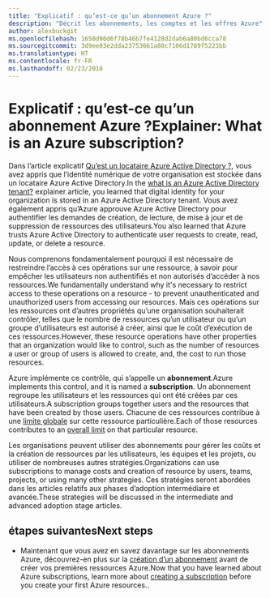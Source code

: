 ```yaml
---
title: "Explicatif : qu’est-ce qu’un abonnement Azure ?"
description: "Décrit les abonnements, les comptes et les offres Azure"
author: alexbuckgit
ms.openlocfilehash: 1650d90d6f78b46b7fe4128d2dab6a80bd6cca78
ms.sourcegitcommit: 3d9ee03e2dda23753661a80c7106d1789f5223bb
ms.translationtype: HT
ms.contentlocale: fr-FR
ms.lasthandoff: 02/23/2018
---
```

# <a name="explainer-what-is-an-azure-subscription"></a><span data-ttu-id="4443b-103">Explicatif : qu’est-ce qu’un abonnement Azure ?</span><span class="sxs-lookup"><span data-stu-id="4443b-103">Explainer: What is an Azure subscription?</span></span>

<span data-ttu-id="4443b-104">Dans l’article explicatif [Qu’est un locataire Azure Active Directory ?](tenant-explainer.md), vous avez appris que l’identité numérique de votre organisation est stockée dans un locataire Azure Active Directory.</span><span class="sxs-lookup"><span data-stu-id="4443b-104">In the [what is an Azure Active Directory tenant?](tenant-explainer.md) explainer article, you learned that digital identity for your organization is stored in an Azure Active Directory tenant.</span></span> <span data-ttu-id="4443b-105">Vous avez également appris qu’Azure approuve Azure Active Directory pour authentifier les demandes de création, de lecture, de mise à jour et de suppression de ressources des utilisateurs.</span><span class="sxs-lookup"><span data-stu-id="4443b-105">You also learned that Azure trusts Azure Active Directory to authenticate user requests to create, read, update, or delete a resource.</span></span> 

<span data-ttu-id="4443b-106">Nous comprenons fondamentalement pourquoi il est nécessaire de restreindre l’accès à ces opérations sur une ressource, à savoir pour empêcher les utilisateurs non authentifiés et non autorisés d’accéder à nos ressources.</span><span class="sxs-lookup"><span data-stu-id="4443b-106">We fundamentally understand why it's necessary to restrict access to these operations on a resource - to prevent unauthenticated and unauthorized users from accessing our resources.</span></span> <span data-ttu-id="4443b-107">Mais ces opérations sur les ressources ont d’autres propriétés qu’une organisation souhaiterait contrôler, telles que le nombre de ressources qu’un utilisateur ou qu’un groupe d’utilisateurs est autorisé à créer, ainsi que le coût d’exécution de ces ressources.</span><span class="sxs-lookup"><span data-stu-id="4443b-107">However, these resource operations have other properties that an organization would like to control, such as the number of resources a user or group of users is allowed to create, and, the cost to run those resources.</span></span> 

<span data-ttu-id="4443b-108">Azure implémente ce contrôle, qui s’appelle un **abonnement**.</span><span class="sxs-lookup"><span data-stu-id="4443b-108">Azure implements this control, and it is named a **subscription**.</span></span> <span data-ttu-id="4443b-109">Un abonnement regroupe les utilisateurs et les ressources qui ont été créées par ces utilisateurs.</span><span class="sxs-lookup"><span data-stu-id="4443b-109">A subscription groups together users and the resources that have been created by those users.</span></span> <span data-ttu-id="4443b-110">Chacune de ces ressources contribue à une [limite globale][subscription-service-limits] sur cette ressource particulière.</span><span class="sxs-lookup"><span data-stu-id="4443b-110">Each of those resources contributes to an [overall limit][subscription-service-limits] on that particular resource.</span></span>

<span data-ttu-id="4443b-111">Les organisations peuvent utiliser des abonnements pour gérer les coûts et la création de ressources par les utilisateurs, les équipes et les projets, ou utiliser de nombreuses autres stratégies.</span><span class="sxs-lookup"><span data-stu-id="4443b-111">Organizations can use subscriptions to manage costs and creation of resource by users, teams, projects, or using many other strategies.</span></span> <span data-ttu-id="4443b-112">Ces stratégies seront abordées dans les articles relatifs aux phases d’adoption intermédiaire et avancée.</span><span class="sxs-lookup"><span data-stu-id="4443b-112">These strategies will be discussed in the intermediate and advanced adoption stage articles.</span></span> 

## <a name="next-steps"></a><span data-ttu-id="4443b-113">étapes suivantes</span><span class="sxs-lookup"><span data-stu-id="4443b-113">Next steps</span></span>

* <span data-ttu-id="4443b-114">Maintenant que vous avez en savez davantage sur les abonnements Azure, découvrez-en plus sur la [création d’un abonnement](subscription.md) avant de créer vos premières ressources Azure.</span><span class="sxs-lookup"><span data-stu-id="4443b-114">Now that you have learned about Azure subscriptions, learn more about [creating a subscription](subscription.md) before you create your first Azure resources..</span></span>

<!-- Links -->
[azure-get-started]: https://azure.microsoft.com/get-started/
[azure-offers]: https://azure.microsoft.com/support/legal/offer-details/
[azure-free-trial]: https://azure.microsoft.com/offers/ms-azr-0044p/
[azure-change-subscription-offer]: /azure/billing/billing-how-to-switch-azure-offer
[microsoft-account]: https://account.microsoft.com/account
[subscription-service-limits]: /azure/azure-subscription-service-limits
[docs-organizational-account]: https://docs.microsoft.com/azure/active-directory/sign-up-organization

